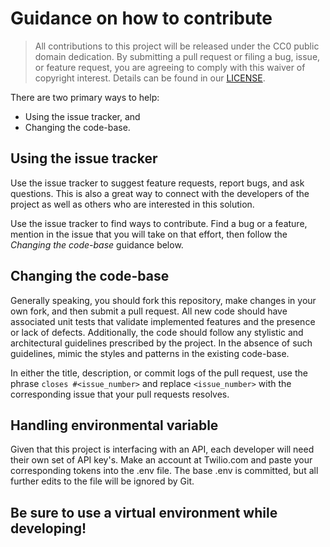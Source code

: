 # Guidance on how to contribute

> All contributions to this project will be released under the CC0 public domain
> dedication. By submitting a pull request or filing a bug, issue, or
> feature request, you are agreeing to comply with this waiver of copyright interest.
> Details can be found in our [LICENSE](LICENSE).


There are two primary ways to help:
 - Using the issue tracker, and
 - Changing the code-base.


## Using the issue tracker

Use the issue tracker to suggest feature requests, report bugs, and ask questions.
This is also a great way to connect with the developers of the project as well
as others who are interested in this solution.

Use the issue tracker to find ways to contribute. Find a bug or a feature, mention in
the issue that you will take on that effort, then follow the _Changing the code-base_
guidance below.


## Changing the code-base

Generally speaking, you should fork this repository, make changes in your
own fork, and then submit a pull request. All new code should have associated
unit tests that validate implemented features and the presence or lack of defects.
Additionally, the code should follow any stylistic and architectural guidelines
prescribed by the project. In the absence of such guidelines, mimic the styles
and patterns in the existing code-base.

In either the title, description, or commit logs of the pull request, use the phrase
`closes #<issue_number>` and replace `<issue_number>` with the corresponding issue 
that your pull requests resolves. 


## Handling environmental variable

Given that this project is interfacing with an API, each developer will need their
own set of API key's. Make an account at Twilio.com and paste your corresponding
tokens into the .env file. The base .env is committed, but all further edits to 
the file will be ignored by Git. 

## Be sure to use a virtual environment while developing!

